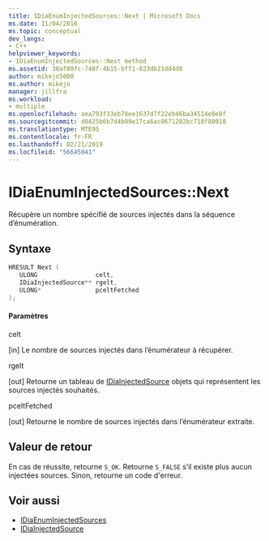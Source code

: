 ```yaml
---
title: IDiaEnumInjectedSources::Next | Microsoft Docs
ms.date: 11/04/2016
ms.topic: conceptual
dev_langs:
- C++
helpviewer_keywords:
- IDiaEnumInjectedSources::Next method
ms.assetid: 38af80fc-748f-4b15-bff1-823db21dd4d0
author: mikejo5000
ms.author: mikejo
manager: jillfra
ms.workload:
- multiple
ms.openlocfilehash: aea793f33eb78ee1637d7f22eb46ba34514e0e8f
ms.sourcegitcommit: d0425b6b7d4b99e17ca6ac0671282bc718f80910
ms.translationtype: MTE95
ms.contentlocale: fr-FR
ms.lasthandoff: 02/21/2019
ms.locfileid: "56645041"
---
```

# <a name="idiaenuminjectedsourcesnext"></a>IDiaEnumInjectedSources::Next
Récupère un nombre spécifié de sources injectés dans la séquence d’énumération.

## <a name="syntax"></a>Syntaxe

```C++
HRESULT Next ( 
   ULONG                celt,
   IDiaInjectedSource** rgelt,
   ULONG*               pceltFetched
);
```

#### <a name="parameters"></a>Paramètres
 celt

[in] Le nombre de sources injectés dans l’énumérateur à récupérer.

 rgelt

[out] Retourne un tableau de [IDiaInjectedSource](../../debugger/debug-interface-access/idiainjectedsource.md) objets qui représentent les sources injectés souhaités.

 pceltFetched

[out] Retourne le nombre de sources injectés dans l’énumérateur extraite.

## <a name="return-value"></a>Valeur de retour
 En cas de réussite, retourne `S_OK`. Retourne `S_FALSE` s’il existe plus aucun injectées sources. Sinon, retourne un code d'erreur.

## <a name="see-also"></a>Voir aussi
- [IDiaEnumInjectedSources](../../debugger/debug-interface-access/idiaenuminjectedsources.md)
- [IDiaInjectedSource](../../debugger/debug-interface-access/idiainjectedsource.md)